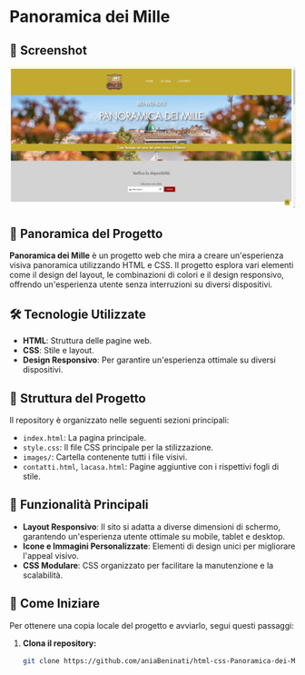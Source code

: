 # Panoramica dei Mille

## 📸 Screenshot
![Screenshot del Progetto](./Immagini/Screenshot.png)

## 🚀 Panoramica del Progetto

**Panoramica dei Mille** è un progetto web che mira a creare un'esperienza visiva panoramica utilizzando HTML e CSS. Il progetto esplora vari elementi come il design del layout, le combinazioni di colori e il design responsivo, offrendo un'esperienza utente senza interruzioni su diversi dispositivi.

## 🛠️ Tecnologie Utilizzate

- **HTML**: Struttura delle pagine web.
- **CSS**: Stile e layout.
- **Design Responsivo**: Per garantire un'esperienza ottimale su diversi dispositivi.

## 📂 Struttura del Progetto

Il repository è organizzato nelle seguenti sezioni principali:

- `index.html`: La pagina principale.
- `style.css`: Il file CSS principale per la stilizzazione.
- `images/`: Cartella contenente tutti i file visivi.
- `contatti.html`, `lacasa.html`: Pagine aggiuntive con i rispettivi fogli di stile.

## 🎨 Funzionalità Principali

- **Layout Responsivo**: Il sito si adatta a diverse dimensioni di schermo, garantendo un'esperienza utente ottimale su mobile, tablet e desktop.
- **Icone e Immagini Personalizzate**: Elementi di design unici per migliorare l'appeal visivo.
- **CSS Modulare**: CSS organizzato per facilitare la manutenzione e la scalabilità.

## 🚀 Come Iniziare

Per ottenere una copia locale del progetto e avviarlo, segui questi passaggi:

1. **Clona il repository:**
   ```bash
   git clone https://github.com/aniaBeninati/html-css-Panoramica-dei-Mille.git
